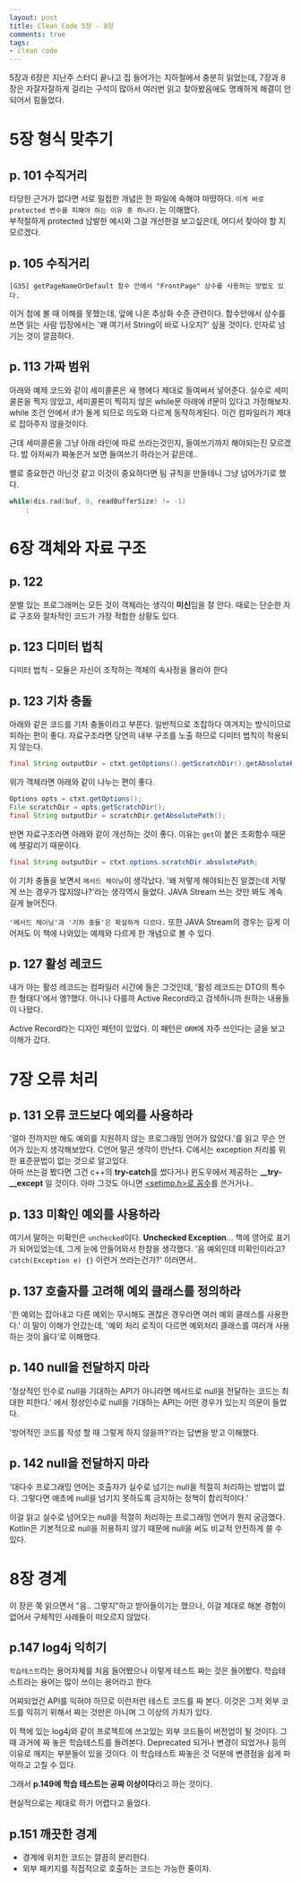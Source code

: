 ```yaml
---
layout: post
title: Clean Code 5장 - 8장
comments: true
tags:
- clean code
---
```


5장과 6장은 지난주 스터디 끝나고 집 들어가는 지하철에서 충분히 읽었는데, 7장과 8장은 자잘자잘하게 걸리는 구석이 많아서 여러번 읽고 찾아봤음에도 명쾌하게 해결이 안되어서 힘들었다.     

# 5장 형식 맞추기
## p. 101 수직거리
타당한 근거가 없다면 서로 밀접한 개념은 한 파일에 속해야 마땅하다. `이게 바로 protected 변수를 피해야 하는 이유 중 하나다.`는 이해했다.     
부적절하게 protected 남발한 예시와 그걸 개선한걸 보고싶은데, 어디서 찾아야 할 지 모르겠다.     

## p. 105 수직거리
`[G35] getPageNameOrDefault 함수 안에서 "FrontPage" 상수를 사용하는 방법도 있다.`     

이거 첨에 볼 때 이해를 못했는데, 앞에 나온 추상화 수준 관련이다. 함수안에서 상수를 쓰면 읽는 사람 입장에서는 '왜 여기서 String이 바로 나오지?' 싶을 것이다. 인자로 넘기는 것이 깔끔하다.     

## p. 113 가짜 범위
아래와 예제 코드와 같이 세미콜론은 새 행에다 제대로 들여써서 넣어준다. 실수로 세미콜론을 찍지 않았고, 세미콜론이 찍히지 않은 while문 아래에 if문이 있다고 가정해보자. while 조건 안에서 if가 돌게 되므로 의도와 다르게 동작하게된다. 이건 컴파일러가 제대로 잡아주지 않을것이다.     

근데 세미콜론을 그냥 아래 라인에 따로 쓰라는것인지, 들여쓰기까지 해야되는진 모르겠다. 밥 아저씨가 짜놓은거 보면 들여쓰기 하라는거 같은데..     

별로 중요한건 아닌것 같고 이것이 중요하다면 팀 규칙을 만들테니 그냥 넘어가기로 했다.     
``` java
while(dis.rad(buf, 0, readBufferSize) != -1)
    ;
```


# 6장 객체와 자료 구조
## p. 122
분별 있는 프로그래머는 모든 것이 객체라는 생각이 **미신**임을 잘 안다. 때로는 단순한 자료 구조와 절차적인 코드가 가장 적합한 상황도 있다.     

## p. 123 디미터 법칙
디미터 법칙 - 모듈은 자신이 조작하는 객체의 속사정을 몰라야 한다     

## p. 123 기차 충돌
아래와 같은 코드를 기차 충돌이라고 부른다. 일반적으로 조잡하다 여겨지는 방식이므로 피하는 편이 좋다. 자료구조라면 당연히 내부 구조를 노출 하므로 디미터 법칙이 적용되지 않는다.     
``` java
final String outputDir = ctxt.getOptions().getScratchDir().getAbsolutePath();
```

위가 객체라면 아래와 같이 나누는 편이 좋다.     
``` java
Options opts = ctxt.getOptions();
File scratchDir = opts.getScratchDir();
final String outputDir = scratchDir.getAbsolutePath();
```

반면 자료구조라면 아래와 같이 개선하는 것이 좋다. 이유는 `get`이 붙은 조회함수 때문에 헷갈리기 때문이다.     
``` java
final String outputDir = ctxt.options.scratchDir.absolutePath;
```

이 기차 충돌을 보면서 `메서드 체이닝`이 생각났다. '왜 저렇게 해야되는진 알겠는데 저렇게 쓰는 경우가 많지않나?'라는 생각역시 들었다. JAVA Stream 쓰는 것만 봐도 계속 길게 늘어진다.     

`'메서드 체이닝'과 '기차 충돌'은 확실하게 다르다.` 또한 JAVA Stream의 경우는 길게 이어져도 이 책에 나와있는 예제와 다르게 한 개념으로 볼 수 있다.     

## p. 127 활성 레코드
내가 아는 활성 레코드는 컴파일러 시간에 들은 그것인데, '활성 레코드는 DTO의 특수한 형태다'에서 엥?했다. 아니나 다를까 Active Record라고 검색하니까 원하는 내용들이 나왔다.     

Active Record라는 디자인 패턴이 있었다. 이 패턴은 `ORM`에 자주 쓰인다는 글을 보고 이해가 갔다.     


# 7장 오류 처리
## p. 131 오류 코드보다 예외를 사용하라
'얼마 전까지만 해도 예외를 지원하지 않는 프로그래밍 언어가 많았다.'를 읽고 무슨 언어가 있는지 생각해보았다. C언어 말곤 생각이 안난다. C에서는 exception 처리를 위한 표준문법이 없는 것으로 알고있다.     
아마 쓰는걸 봤다면 그건 c++의 **try-catch**를 썼다거나 윈도우에서 제공하는 **__try-__except** 일 것이다. 아마 그것도 아니면 [\<setjmp.h>로 꼼수](https://makerj.tistory.com/217)를 쓴거거나..     

## p. 133 미확인 예외를 사용하라
여기서 말하는 미확인은 `unchecked`이다. **Unchecked Exception**... 책에 영어로 표기가 되어있었는데, 그게 눈에 안들어와서 한참을 생각했다. '음 예외인데 미확인이라고? `catch(Exception e) {}` 이런거 쓰라는건가?' 이러면서..

## p. 137 호출자를 고려해 예외 클래스를 정의하라
'한 예외는 잡아내고 다른 예외는 무시해도 괜찮은 경우라면 여러 예외 클래스를 사용한다.' 이 말이 이해가 안갔는데, '예외 처리 로직이 다르면 예외처리 클래스를 여러개 사용하는 것이 옳다'로 이해했다.      

## p. 140 null을 전달하지 마라
'정상적인 인수로 null을 기대하는 API가 아니라면 메서드로 null을 전달하는 코드는 최대한 피한다.' 에서 정상인수로 null을 기대하는 API는 어떤 경우가 있는지 의문이 들었다.     

'방어적인 코드를 작성 할 때 그렇게 하지 않을까?'라는 답변을 받고 이해했다.     

## p. 142 null을 전달하지 마라
'대다수 프로그래밍 언어는 호출자가 실수로 넘기는 null을 적절히 처리하는 방법이 없다. 그렇다면 애초에 null을 넘기지 못하도록 금지하는 정책이 합리적이다.'     

이걸 읽고 실수로 넘어오는 null을 적절히 처리하는 프로그래밍 언어가 뭔지 궁금했다. Kotlin은 기본적으로 null을 허용하지 않기 때문에 null을 써도 비교적 안전하게 쓸 수 있다.     


# 8장 경계
이 장은 쭉 읽으면서 "음.. 그렇지"하고 받아들이기는 했으나, 이걸 제대로 해본 경험이 없어서 구체적인 사례들이 떠오르지 않았다.     

## p.147 log4j 익히기
`학습테스트`라는 용어자체를 처음 들어봤으나 이렇게 테스트 짜는 것은 들어봤다. 학습테스트라는 용어는 많이 쓰이는 용어라고 한다.     

어찌되었건 API를 익혀야 하므로 이런저런 테스트 코드를 짜 본다. 이것은 그저 외부 코드를 익히기 위해서 짜는 것만은 아니며 그 이상의 가치가 있다.     

이 책에 있는 log4j와 같이 프로젝트에 쓰고있는 외부 코드들이 버전업이 될 것이다. 그 때 과거에 짜 놓은 학습테스트를 돌려본다. Deprecated 되거나 변경이 되었거나 등의 이유로 깨지는 부분들이 있을 것이다. 이 학습테스트 짜놓은 것 덕분에 변경점을 쉽게 파악하고 고칠 수 있다.     

그래서 **p.149에 학습 테스트는 공짜 이상이다**라고 하는 것이다.     

현실적으로는 제대로 하기 어렵다고 들었다.     

## p.151 깨끗한 경계
- 경계에 위치한 코드는 깔끔히 분리한다.
- 외부 패키지를 직접적으로 호출하는 코드는 가능한 줄이자.
